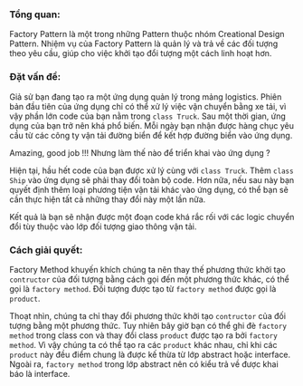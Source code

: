 ### Tổng quan:

Factory Pattern là một trong những Pattern thuộc nhóm Creational Design Pattern.
Nhiệm vụ của Factory Pattern là quản lý và trả về các đối tượng theo yêu cầu, giúp cho việc khởi tạo đổi tượng một cách linh hoạt hơn.

### Đặt vấn đề:

Giả sử bạn đang tạo ra một ứng dụng quản lý trong mảng logistics. Phiên bản đầu tiên của ứng dụng chỉ có thể xử lý việc vận chuyển bằng xe tải, vì vậy phần lớn code của bạn nằm trong `class Truck`.
Sau một thời gian, ứng dụng của bạn trở nên khá phổ biến. Mỗi ngày bạn nhận được hàng chục yêu cầu từ các công ty vận tải đường biển để kết hợp đường biển vào ứng dụng.

Amazing, good job !!! Nhưng làm thế nào để triển khai vào ứng dụng ? 

Hiện tại, hầu hết code của bạn được xử lý cùng với `class Truck`. Thêm `class Ship` vào ứng dụng sẽ phải thay đổi toàn bộ code.
Hơn nữa, nếu sau này bạn quyết định thêm loại phương tiện vận tải khác vào ứng dụng, có thể bạn sẽ cần thực hiện tất cả những thay đổi này một lần nữa. 

Kết quả là bạn sẽ nhận được một đoạn code khá rắc rối với các logic chuyển đổi tùy thuộc vào lớp đối tượng giao thông vận tải.

### Cách giải quyết:

Factory Method khuyến khích chúng ta nên thay thế phương thức khởi tạo `contructor` của đối tượng bằng cách gọi đến một phương thức khác, có thể gọi là `factory method`.  Đối tượng được tạo từ `factory method` được gọi là `product`.

Thoạt nhìn, chúng ta chỉ thay đổi phương thức khởi tạo `contructor` của đối tượng bằng một phương thức. 
Tuy nhiên bây giờ bạn có thể ghi đè `factory method` trong class con và thay đổi class `product` được tạo ra bởi `factory method`. 
Vì vậy chúng ta có thể tạo ra các `product` khác nhau, chỉ khi các `product` này đều điểm chung là được kế thừa từ lớp abstract hoặc interface. Ngoài ra, `factory method` trong lớp abstract nên có kiểu trả về được khai báo là interface.